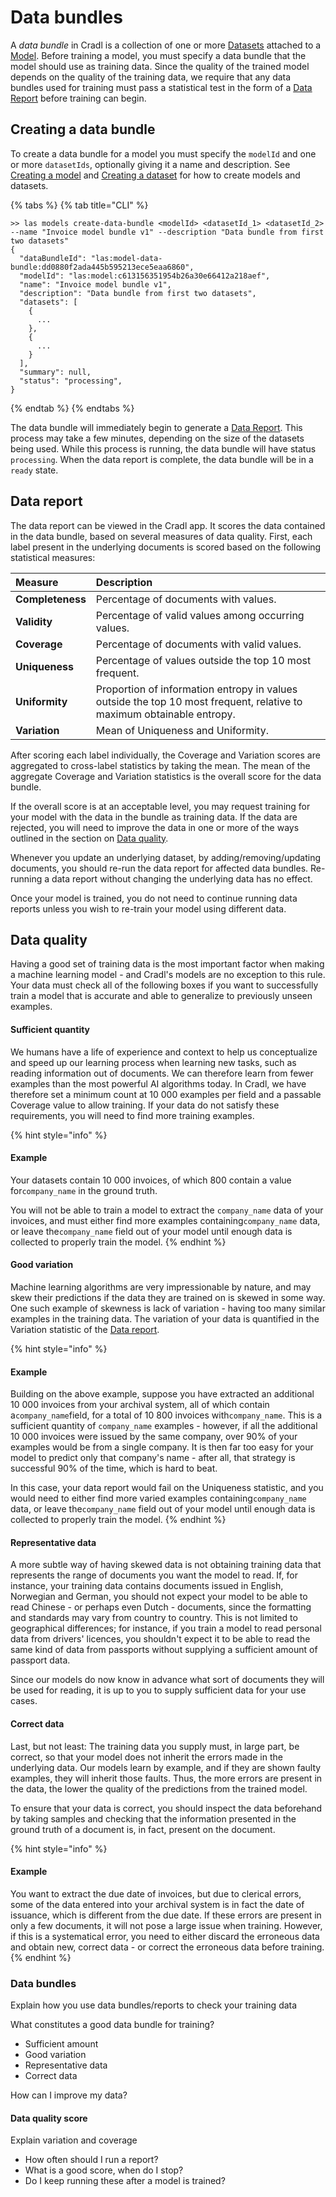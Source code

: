 # Data bundles

A _data bundle_ in Cradl is a collection of one or more [Datasets](datasets.md) attached to a [Model](models.md). Before training a model, you must specify a data bundle that the model should use as training data. Since the quality of the trained model depends on the quality of the training data, we require that any data bundles used for training must pass a statistical test in the form of a [Data Report](training-data.md#data-report) before training can begin.

## Creating a data bundle

To create a data bundle for a model you must specify the `modelId` and one or more `datasetIds`, optionally giving it a name and description. See [Creating a model](models.md#creating-a-model) and [Creating a dataset](datasets.md#creating-a-dataset) for how to create models and datasets.

{% tabs %}
{% tab title="CLI" %}
```text
>> las models create-data-bundle <modelId> <datasetId_1> <datasetId_2> --name "Invoice model bundle v1" --description "Data bundle from first two datasets"  
{
  "dataBundleId": "las:model-data-bundle:dd0880f2ada445b595213ece5eaa6860",
  "modelId": "las:model:c613156351954b26a30e66412a218aef",
  "name": "Invoice model bundle v1",
  "description": "Data bundle from first two datasets",
  "datasets": [
    {
      ...
    },
    {
      ...
    }
  ],
  "summary": null,
  "status": "processing",
}

```
{% endtab %}
{% endtabs %}

The data bundle will immediately begin to generate a [Data Report](training-data.md#data-report). This process may take a few minutes, depending on the size of the datasets being used. While this process is running, the data bundle will have status `processing`. When the data report is complete, the data bundle will be in a `ready` state.

## Data report

The data report can be viewed in the Cradl app. It scores the data contained in the data bundle, based on several measures of data quality. First, each label present in the underlying documents is scored based on the following statistical measures:

| Measure | Description |
| :--- | :--- |
| **Completeness** | Percentage of documents with values. |
| **Validity** | Percentage of valid values among occurring values. |
| **Coverage** | Percentage of documents with valid values. |
| **Uniqueness** | Percentage of values outside the top 10 most frequent. |
| **Uniformity** | Proportion of information entropy in values outside the top 10 most frequent, relative to maximum obtainable entropy. |
| **Variation** | Mean of Uniqueness and Uniformity. |

After scoring each label individually, the Coverage and Variation scores are aggregated to cross-label statistics by taking the mean. The mean of the aggregate Coverage and Variation statistics is the overall score for the data bundle.

If the overall score is at an acceptable level, you may request training for your model with the data in the bundle as training data. If the data are rejected, you will need to improve the data in one or more of the ways outlined in the section on [Data quality](training-data.md#data-quality).

Whenever you update an underlying dataset, by adding/removing/updating documents, you should re-run the data report for affected data bundles. Re-running a data report without changing the underlying data has no effect.

Once your model is trained, you do not need to continue running data reports unless you wish to re-train your model using different data.

## Data quality

Having a good set of training data is the most important factor when making a machine learning model - and Cradl's models are no exception to this rule. Your data must check all of the following boxes if you want to successfully train a model that is accurate and able to generalize to previously unseen examples.

#### Sufficient quantity

We humans have a life of experience and context to help us conceptualize and speed up our learning process when learning new tasks, such as reading information out of documents. We can therefore learn from fewer examples than the most powerful AI algorithms today. In Cradl, we have therefore set a minimum count at 10 000 examples per field  and a passable Coverage value to allow training. If your data do not satisfy these requirements, you will need to find more training examples.

{% hint style="info" %}
#### Example

Your datasets contain 10 000 invoices, of which 800 contain a value for`company_name` in the ground truth. 

You will not be able to train a model to extract the `company_name` data of your invoices, and must either find more examples containing`company_name` data, or leave the`company_name` field out of your model until enough data is collected to properly train the model.
{% endhint %}

#### Good variation

Machine learning algorithms are very impressionable by nature, and may skew their predictions if the data they are trained on is skewed in some way. One such example of skewness is lack of variation - having too   many similar examples in the training data.  The variation of your data is quantified in the Variation statistic of the [Data report](training-data.md#data-report). 

{% hint style="info" %}
#### Example

Building on the above example, suppose you have extracted an additional 10 000 invoices from your archival system, all of which contain a`company_name`field, for a total of 10 800 invoices with`company_name`. This is a sufficient quantity of `company_name` examples - however, if all the additional 10 000 invoices were issued by the same company, over 90% of your examples would be from a single company. It is then far too easy for your model to predict only that company's name - after all, that strategy is successful 90% of the time, which is hard to beat. 

In this case, your data report would fail on the Uniqueness statistic, and you would need to either find more varied examples containing`company_name` data, or leave the`company_name` field out of your model until enough data is collected to properly train the model.
{% endhint %}

#### Representative data

A more subtle way of having skewed data is not obtaining training data that represents the range of documents you want the model to read. If, for instance, your training data contains documents issued in English, Norwegian and German, you should not expect your model to be able to read Chinese - or perhaps even Dutch - documents, since the formatting and standards may vary from country to country. This is not limited to geographical differences; for instance, if you train a model to read personal data from drivers' licences, you shouldn't expect it to be able to read the same kind of data from passports without supplying a sufficient amount of passport data.

Since our models do now know in advance what sort of documents they will be used for reading, it is up to you to supply sufficient data for your use cases.

#### Correct data

Last, but not least: The training data you supply must, in large part, be correct, so that your model does not inherit the errors made in the underlying data. Our models learn by example, and if they are shown faulty examples, they will inherit those faults. Thus, the more errors are present in the data, the lower the quality of the predictions from the trained model.

To ensure that your data is correct, you should inspect the data beforehand by taking samples and checking that the information presented in the ground truth of a document is, in fact, present on the document.

{% hint style="info" %}
#### Example

You want to extract the due date of invoices, but due to clerical errors, some of the data entered into your archival system is in fact the date of issuance, which is different from the due date. If these errors are present in only a few documents, it will not pose a large issue when training. However, if this is a systematical error, you need to either discard the erroneous data and obtain new, correct data - or correct the erroneous data before training.
{% endhint %}

### Data bundles

Explain how you use data bundles/reports to check your training data

What constitutes a good data bundle for training?

* Sufficient amount
* Good variation
* Representative data
* Correct data

How can I improve my data?

#### Data quality score

Explain variation and coverage

* How often should I run a report?
* What is a good score, when do I stop?
* Do I keep running these after a model is trained?

